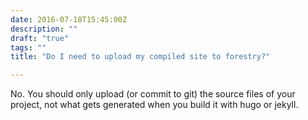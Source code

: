 ```yaml
---
date: 2016-07-18T15:45:00Z
description: ""
draft: "true"
tags: ""
title: "Do I need to upload my compiled site to forestry?"

---
```

No. You should only upload (or commit to git) the source files of your project, not what gets generated when you build it with hugo or jekyll.